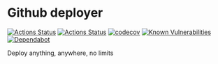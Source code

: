 # Github deployer
[![Actions Status](https://github.com/sudo-bot/gh-deployer/workflows/Run%20tests/badge.svg)](https://github.com/sudo-bot/gh-deployer/actions)
[![Actions Status](https://github.com/sudo-bot/gh-deployer/workflows/Lint%20files/badge.svg)](https://github.com/sudo-bot/gh-deployer/actions)
[![codecov](https://codecov.io/gh/sudo-bot/gh-deployer/branch/master/graph/badge.svg)](https://codecov.io/gh/sudo-bot/gh-deployer)
[![Known Vulnerabilities](https://snyk.io/test/github/sudo-bot/gh-deployer/badge.svg)](https://snyk.io/test/github/sudo-bot/gh-deployer)
[![Dependabot](https://badgen.net/badge/Dependabot/enabled/green?icon=dependabot)](https://dependabot.com/)

Deploy anything, anywhere, no limits
